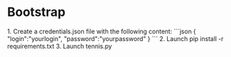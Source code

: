 
<h1> Bootstrap </h1>
1. Create a credentials.json file with the following content:
```json
{
    "login":"yourlogin",
    "password":"yourpassword"
}
```
2. Launch pip install -r requirements.txt
3. Launch tennis.py

